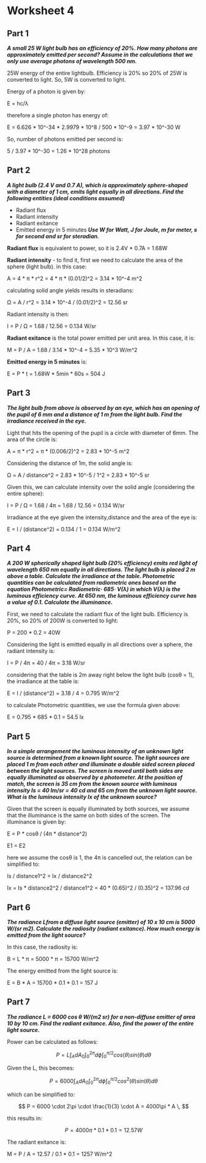 # Worksheet 4

## Part 1
***A small 25 W light bulb has an efficiency of 20%. How many photons are approximately emitted per second?
Assume in the calculations that we only use average photons of wavelength 500 nm.***

25W energy of the entire lightbulb. Efficiency is 20% so 20% of 25W is converted to light. So, 5W is converted to light.

Energy of a photon is given by:


E = hc/λ


therefore a single photon has energy of:


E = 6.626 * 10^-34 * 2.9979 * 10^8 / 500 * 10^-9 = 3.97 * 10^-30 W


So, number of photons emitted per second is:


5 / 3.97 * 10^-30 = 1.26 * 10^28 photons


## Part 2

***A light bulb (2.4 V and 0.7 A), which is approximately sphere-shaped with a diameter of 1 cm, emits light equally in all directions. Find the following entities (ideal conditions assumed)***
- Radiant flux
- Radiant intensity
- Radiant exitance
- Emitted energy in 5 minutes
***Use W for Watt, J for Joule, m for meter, s for second and sr for steradian.***


**Radiant flux** is equivalent to power, so it is 2.4V * 0.7A = 1.68W

**Radiant intensity** - to find it, first we need to calculate the area of the sphere (light bulb). in this case:


A = 4 * π * r^2 = 4 * π * (0.01/2)^2 = 3.14 * 10^-4 m^2


calculating solid angle yields results in steradians:


Ω = A / r^2 = 3.14 * 10^-4 / (0.01/2)^2 = 12.56 sr


Radiant intensity is then:


I = P / Ω = 1.68 / 12.56 = 0.134 W/sr


**Radiant exitance** is the total power emitted per unit area. In this case, it is:


M = P / A = 1.68 / 3.14 * 10^-4 = 5.35 * 10^3 W/m^2


**Emitted energy in 5 minutes** is:


E = P * t = 1.68W * 5min * 60s = 504 J


## Part 3

***The light bulb from above is observed by an eye, which has an opening of the pupil of 6 mm and a distance
of 1 m from the light bulb. Find the irradiance received in the eye.***

Light that hits the opening of the pupil is a circle with diameter of 6mm. The area of the circle is:


A = π * r^2 = π * (0.006/2)^2 = 2.83 * 10^-5 m^2 


Considering the distance of 1m, the solid angle is:


Ω = A / distance^2 = 2.83 * 10^-5 / 1^2 = 2.83 * 10^-5 sr


Given this, we can calculate intensity over the solid angle (considering the entire sphere):


I = P / Ω = 1.68 / 4π = 1.68 / 12.56 = 0.134 W/sr


Irradiance at the eye given the intensity,distance and the area of the eye is:


E = I / (distance^2) = 0.134 / 1 = 0.134 W/m^2


## Part 4

***A 200 W spherically shaped light bulb (20% efficiency) emits red light of wavelength 650 nm equally in all
directions. The light bulb is placed 2 m above a table. Calculate the irradiance at the table.
Photometric quantities can be calculated from radiometric ones based on the equation
Photometric= Radiometric· 685· V(λ)
in which V(λ) is the luminous efficiency curve.
At 650 nm, the luminous efficiency curve has a value of 0.1. Calculate the illuminance.***


First, we need to calculate the radiant flux of the light bulb. Efficiency is 20%, so 20% of 200W is converted to light:


P = 200 * 0.2 = 40W


Considering the light is emitted equally in all directions over a sphere, the radiant intensity is:


I = P / 4π = 40 / 4π = 3.18 W/sr


considering that the table is 2m away right below the light bulb (cosθ = 1), the irradiance at the table is:


E = I / (distance^2) = 3.18 / 4 = 0.795 W/m^2


to calculate Photometric quantities, we use the formula given above:


E = 0.795 * 685 * 0.1 = 54.5 lx


## Part 5

***In a simple arrangement the luminous intensity of an unknown light source is determined from a known
light source. The light sources are placed 1 m from each other and illuminate a double sided screen placed
between the light sources. The screen is moved until both sides are equally illuminated as observed by a
photometer. At the position of match, the screen is 35 cm from the known source with luminous intensity
Is = 40 lm/sr = 40 cd and 65 cm from the unknown light source. What is the luminous intensity Ix of the
unknown source?***

Given that the screen is equally illuminated by both sources, we assume that the illuminance is the same on both sides of the screen. The illuminance is given by:

E = P * cosθ / (4π * distance^2)

E1 = E2

here we assume the cosθ is 1, the 4π is cancelled out, the relation can be simplified to:

Is / distance1^2 = Ix / distance2^2

Ix = Is * distance2^2 / distance1^2 = 40 * (0.65)^2 / (0.35)^2 = 137.96 cd

## Part 6

***The radiance Lfrom a diffuse light source (emitter) of 10 x 10 cm is 5000 W/(sr m2). Calculate the radiosity
(radiant exitance). How much energy is emitted from the light source?***

In this case, the radiosity is:

B = L * π = 5000 * π = 15700 W/m^2

The energy emitted from the light source is:

E = B * A = 15700 * 0.1 * 0.1 = 157 J

## Part 7

***The radiance L = 6000 cos θ W/(m2 sr) for a non-diffuse emitter of area 10 by 10 cm. Find the radiant
exitance. Also, find the power of the entire light source.***

Power can be calculated as follows:


$$ P = L \int_{A} dA_0 \int_{0}^{2\pi} d\phi \int_{0}^{\pi/2} cos(\theta) sin(\theta) d\theta $$

Given the L, this becomes:

$$ P = 6000 \int_{A} dA_0 \int_{0}^{2\pi} d\phi \int_{0}^{\pi/2} cos^2(\theta) sin(\theta) d\theta $$

which can be simplified to:

$$ 
P = 6000 \cdot 2\pi \cdot \frac{1}{3} \cdot A = 4000\pi * A \, 
 $$

this results in:

$$ P = 4000\pi * 0.1 * 0.1 = 12.57 W $$

The radiant exitance is:

M = P / A = 12.57 / 0.1 * 0.1 = 1257 W/m^2
